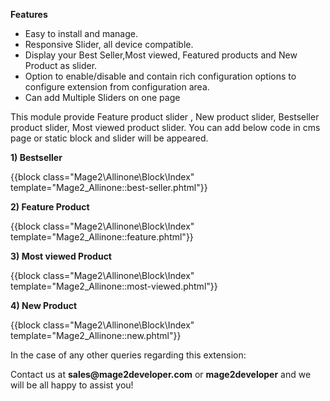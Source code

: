 <p><b>Features</b></p>
<ul>
<li>Easy to install and manage.</li>
<li>Responsive Slider, all device compatible.</li>
<li>Display your Best Seller,Most viewed, Featured products and New Product as slider.</li>
<li>Option to enable/disable and contain rich configuration options to configure extension from configuration area.</li>
<li>Can add Multiple Sliders on one page</li>
</ul>
<p>This module provide Feature product slider , New product slider, Bestseller product slider, Most viewed product slider. You can add below code in cms page or static block and slider will be appeared.</p>
<p><b>1) Bestseller </b></p>
<p>{{block class="Mage2\Allinone\Block\Index" template="Mage2_Allinone::best-seller.phtml"}}</p>
<p><b> 2) Feature Product </b></p>
<p>{{block class="Mage2\Allinone\Block\Index" template="Mage2_Allinone::feature.phtml"}}</p>
<p><b> 3) Most viewed Product </b></p>
<p>{{block class="Mage2\Allinone\Block\Index" template="Mage2_Allinone::most-viewed.phtml"}}</p>
<p><b> 4) New Product </b></p>
<p>{{block class="Mage2\Allinone\Block\Index" template="Mage2_Allinone::new.phtml"}}</p>
<p></p>
<p>In the case of any other queries regarding this extension:</p>
<p>Contact us at <b>sales@mage2developer.com</b> or <i class="fa fa-skype"></i><b>mage2developer</b> and we will be all happy to assist you!</p>
